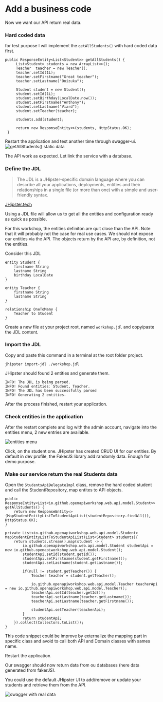 # Add a business code

Now we want our API return real data.

### Hard coded data
for test purpose I will implement the ``getAllStudents()`` with hard coded data first.

```
public ResponseEntity<List<Student>> getAllStudents() {
     List<Student> students = new ArrayList<>();
     Teacher  teacher = new Teacher();
     teacher.setId(1L);
     teacher.setFirstname("Great teacher");
     teacher.setLastname("Onizuka");
 
     Student student = new Student();
     student.setId(1L);
     student.setBirthday(LocalDate.now());
     student.setFirstname("Anthony");
     student.setLastname("Viard");
     student.setTeacher(teacher);
 
     students.add(student);
 
     return new ResponseEntity<>(students, HttpStatus.OK);
 }
```

Restart the application and test another time through swagger-ui.
![getAllStudents() static data ](https://github.com/avdev4j/workshop-openapi/blob/master/resources/images/4/api_static_api.png)

The API work as expected. Let link the service with a database.

### Define the JDL
> The JDL is a JHipster-specific domain language where you can describe all your applications, deployments, entities and their relationships in a single file (or more than one) with a simple and user-friendly syntax.

[JHipster.tech](https://www.jhipster.tech/jdl/)

Using a JDL file will allow us to get all the entities and configuration ready as quick as possible.

For this workshop, the entities definiton are quit close than the API. Note that it will probably not the case for
real use cases. We should not expose our entities via the API. The objects return by the API are, by definition, not the entities.

Consider this JDL

```
entity Student {
    firstname String
    lastname String
    birthday LocalDate
}

entity Teacher {
    firstname String
    lastname String
}

relationship OneToMany {
    Teacher to Student
}
```

Create a new file at your project root, named `workshop.jdl` and copy/paste the JDL content.


### Import the JDL
Copy and paste this command in a terminal at the root folder project. 
```
jhipster import-jdl ./workshop.jdl
```

JHipster should found 2 entities and generate them.
```
INFO! The JDL is being parsed.
INFO! Found entities: Student, Teacher.
INFO! The JDL has been successfully parsed
INFO! Generating 2 entities.
```

After the process finished, restart your application.

### Check entities in the application
After the restart complete and log with the admin account, navigate into the entities menu, 2 new entries are available.

![entities menu ](https://github.com/avdev4j/workshop-openapi/blob/master/resources/images/4/entities_menu.png)

Click, on the student one. JHipster has created CRUD UI for our entities. By default in dev profile, the FakerJS library add
randomly data. Enough for demo purpose.

### Make our service return the real Students data 

Open the `StudentsApiDelegateImpl` class, remove the hard coded student and call the StudentRepository, map entites to 
API objects.


```
public ResponseEntity<List<io.github.openapiworkshop.web.api.model.Student>> getAllStudents() {
    return new ResponseEntity<>(MapStudentEntityListToStudentApiList(studentRepository.findAll()), HttpStatus.OK);
}

private List<io.github.openapiworkshop.web.api.model.Student> MapStudentEntityListToStudentApiList(List<Student> students){
    return students.stream().map(student -> {
        io.github.openapiworkshop.web.api.model.Student studentApi = new io.github.openapiworkshop.web.api.model.Student();
        studentApi.setId(student.getId());
        studentApi.setFirstname(student.getFirstname());
        studentApi.setLastname(student.getLastname());

        if(null != student.getTeacher()) {
            Teacher teacher = student.getTeacher();

            io.github.openapiworkshop.web.api.model.Teacher teacherApi = new io.github.openapiworkshop.web.api.model.Teacher();
            teacherApi.setId(teacher.getId());
            teacherApi.setLastname(teacher.getLastname());
            teacherApi.setLastname(teacher.getFirstname());

            studentApi.setTeacher(teacherApi);
        }
        return studentApi;
    }).collect(Collectors.toList());
}
```
This code snippet could be improve by externalize the mapping part in specific class and avoid to call both API and Domain classes
with sames name.

Restart the application.

Our swagger should now return data from ou databases (here data generated from fakerJS).

You could use the default JHipster UI to add/remove or update your students and retrieve them from the API.

![swagger with real data](https://github.com/avdev4j/workshop-openapi/blob/master/resources/images/4/swagger_with_real_data.png)
